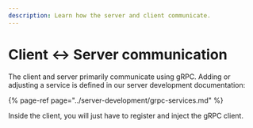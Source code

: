 ```yaml
---
description: Learn how the server and client communicate.
---
```


# Client &lt;-&gt; Server communication

The client and server primarily communicate using gRPC. Adding or adjusting a service is defined in our server development documentation:

{% page-ref page="../server-development/grpc-services.md" %}

Inside the client, you will just have to register and inject the gRPC client.

